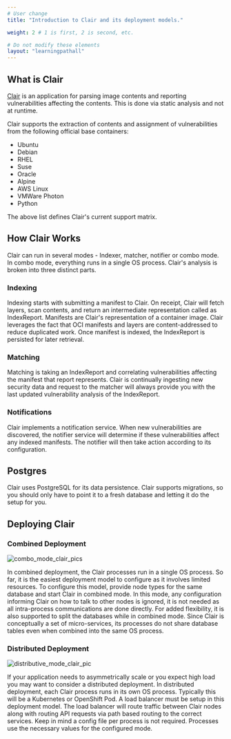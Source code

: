 ```yaml
---
# User change
title: "Introduction to Clair and its deployment models."

weight: 2 # 1 is first, 2 is second, etc.

# Do not modify these elements
layout: "learningpathall"
---
```


## What is Clair

[Clair](https://github.com/quay/clair) is an application for parsing image contents and reporting vulnerabilities affecting the contents. This is done via static analysis and not at runtime.

Clair supports the extraction of contents and assignment of vulnerabilities from the following official base containers:

* Ubuntu
* Debian
* RHEL
* Suse
* Oracle
* Alpine
* AWS Linux
* VMWare Photon
* Python

The above list defines Clair's current support matrix.

## How Clair Works

Clair can run in several modes - Indexer, matcher, notifier or combo mode. In combo mode, everything runs in a single OS process.
Clair's analysis is broken into three distinct parts.

### Indexing

Indexing starts with submitting a manifest to Clair. On receipt, Clair will fetch layers, scan contents, and return an intermediate representation called as IndexReport.
Manifests are Clair's representation of a container image. Clair leverages the fact that OCI manifests and layers are content-addressed to reduce duplicated work.
Once manifest is indexed, the IndexReport is persisted for later retrieval.

### Matching

Matching is taking an IndexReport and correlating vulnerabilities affecting the manifest that report represents.
Clair is continually ingesting new security data and request to the matcher will always provide you with the last updated vulnerability analysis of the IndexReport.

### Notifications

Clair implements a notification service.
When new vulnerabilities are discovered, the notifier service will determine if these vulnerabilities affect any indexed manifests. The notifier will then take action according to its configuration.

## Postgres

Clair uses PostgreSQL for its data persistence. Clair supports migrations, so you should only have to point it to a fresh database and letting it do the setup for you.

## Deploying Clair

### Combined Deployment

![combo_mode_clair_pics](https://user-images.githubusercontent.com/87687089/213428835-6e54ee7e-885c-4114-9123-348e162924b2.PNG)

In combined deployment, the Clair processes run in a single OS process. So far, it is the easiest deployment model to configure as it involves limited resources. To configure this model, provide node types for the same database and start Clair in combined mode.
In this mode, any configuration informing Clair on how to talk to other nodes is ignored, it is not needed as all intra-process communications are done directly.
For added flexibility, it is also supported to split the databases while in combined mode.
Since Clair is conceptually a set of micro-services, its processes do not share database tables even when combined into the same OS process.

### Distributed Deployment

![distributive_mode_clair_pic](https://user-images.githubusercontent.com/87687089/213429015-2a574d77-cf44-4310-a003-99e7afacded2.PNG)

If your application needs to asymmetrically scale or you expect high load you may want to consider a distributed deployment.
In distributed deployment, each Clair process runs in its own OS process. Typically this will be a Kubernetes or OpenShift Pod.
A load balancer must be setup in this deployment model. The load balancer will route traffic between Clair nodes along with routing API requests via path based routing to the correct services. Keep in mind a config file per process is not required. Processes use the necessary values for the configured mode.

